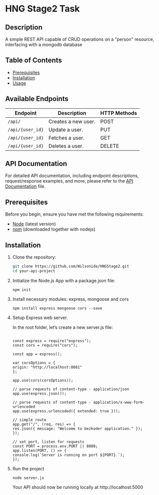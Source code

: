 # HNG Stage2 Task

## Description

A simple REST API capable of CRUD operations on a "person" resource, interfacing with a mongodb database

## Table of Contents

- [Prerequisites](#prerequisites)
- [Installation](#installation)
- [Usage](#Usage)

## Available Endpoints

| Endpoint         | Description         | HTTP Methods |
| ---------------- | ------------------- | ------------ |
| `/api/`          | Creates a new user. | POST         |
| `/api/{user_id}` | Update a user.      | PUT          |
| `/api/{user_id}` | Fetches a user.     | GET          |
| `/api/{user_id}` | Deletes a user.     | DELETE       |

## API Documentation

For detailed API documentation, including endpoint descriptions, request/response examples, and more, please refer to the [API Documentation](./Documentation.md) file.

## Prerequisites

Before you begin, ensure you have met the following requirements:

- [Node](https://nodejs.dev/download/package-manager/) (latest version)
- [npm](https://nodejs.dev/en/download/package-manager/) (downloaded together with nodejs)

## Installation

1. Clone the repository:

   ```bash
   git clone https://github.com/Wilsonide/HNGStage2.git
   cd your-api-project
   ```

2. Initialize the Node.js App with a package.json file:
   ```
   npm init
   ```
3. Install necessary modules: express, mongoose and cors
   ```
   npm install express mongoose cors --save
   ```
4. Setup Express web server.

   In the root folder, let’s create a new server.js file:

   ```

   const express = require("express");
   const cors = require("cors");

   const app = express();

   var corsOptions = {
   origin: "http://localhost:8081"
   };

   app.use(cors(corsOptions));

   // parse requests of content-type - application/json
   app.use(express.json());

   // parse requests of content-type - application/x-www-form-urlencoded
   app.use(express.urlencoded({ extended: true }));

   // simple route
   app.get("/", (req, res) => {
   res.json({ message: "Welcome to bezkoder application." });
   });

   // set port, listen for requests
   const PORT = process.env.PORT || 8080;
   app.listen(PORT, () => {
   console.log(`Server is running on port ${PORT}.`);
   });
   ```

5. Run the project
   ```
   node server.js
   ```
   Your API should now be running locally at http://localhost:5000
